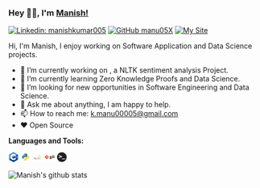 ### Hey 👋🏽, I'm [Manish!](https://manu05x.github.io/manu005/) 

[![Linkedin: manishkumar005](https://img.shields.io/badge/-manishkumar005-blue?style=flat-square&logo=Linkedin&logoColor=white&link=https://www.linkedin.com/in/manishkumar005/)](https://www.linkedin.com/in/manishkumar005//)
[![GitHub manu05X](https://img.shields.io/github/followers/manu06X?label=follow&style=social)](https://github.com/manu05X)
[![My Site](https://img.shields.io/badge/-MySite-black?style=flat-squarelink=https://manu005.herokuapp.com/)](https://manu005.herokuapp.com/)


Hi, I'm Manish,  I enjoy working on Software Application and Data Science projects.

- 🔭 I’m currently working on , a NLTK sentiment analysis Project.
- 🌱 I’m currently learning Zero Knowledge Proofs and Data Science.
- 👯 I’m looking for new opportunities in Software Engineering and Data Science.
- 💬 Ask me about anything, I am happy to help.
- 📫 How to reach me: k.manu00005@gmail.com
- :heart: Open Source

**Languages and Tools:** 

<code><img height="20" src="https://raw.githubusercontent.com/github/explore/80688e429a7d4ef2fca1e82350fe8e3517d3494d/topics/cpp/cpp.png"></code>
<code><img height="20" src="https://raw.githubusercontent.com/github/explore/80688e429a7d4ef2fca1e82350fe8e3517d3494d/topics/python/python.png"></code>
<code><img height="20" src="https://raw.githubusercontent.com/github/explore/80688e429a7d4ef2fca1e82350fe8e3517d3494d/topics/mysql/mysql.png"></code>
<code><img height="20" src="https://raw.githubusercontent.com/github/explore/80688e429a7d4ef2fca1e82350fe8e3517d3494d/topics/git/git.png"></code>
<code><img height="20" src="https://raw.githubusercontent.com/github/explore/80688e429a7d4ef2fca1e82350fe8e3517d3494d/topics/terminal/terminal.png"></code>

![Manish's github stats](https://github-readme-stats.vercel.app/api/?username=manu05X&show_icons=true&title_color=fff&icon_color=79ff97&text_color=9f9f9f&bg_color=151515)
